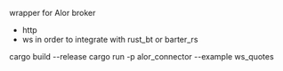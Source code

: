 wrapper for Alor broker
- http
- ws
in order to integrate with rust_bt or barter_rs

cargo build --release
cargo run -p alor_connector --example ws_quotes